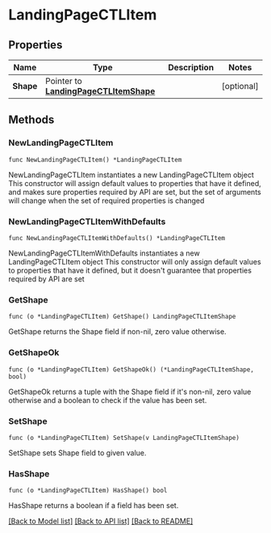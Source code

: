 # LandingPageCTLItem

## Properties

Name | Type | Description | Notes
------------ | ------------- | ------------- | -------------
**Shape** | Pointer to [**LandingPageCTLItemShape**](LandingPageCTLItemShape.md) |  | [optional] 

## Methods

### NewLandingPageCTLItem

`func NewLandingPageCTLItem() *LandingPageCTLItem`

NewLandingPageCTLItem instantiates a new LandingPageCTLItem object
This constructor will assign default values to properties that have it defined,
and makes sure properties required by API are set, but the set of arguments
will change when the set of required properties is changed

### NewLandingPageCTLItemWithDefaults

`func NewLandingPageCTLItemWithDefaults() *LandingPageCTLItem`

NewLandingPageCTLItemWithDefaults instantiates a new LandingPageCTLItem object
This constructor will only assign default values to properties that have it defined,
but it doesn't guarantee that properties required by API are set

### GetShape

`func (o *LandingPageCTLItem) GetShape() LandingPageCTLItemShape`

GetShape returns the Shape field if non-nil, zero value otherwise.

### GetShapeOk

`func (o *LandingPageCTLItem) GetShapeOk() (*LandingPageCTLItemShape, bool)`

GetShapeOk returns a tuple with the Shape field if it's non-nil, zero value otherwise
and a boolean to check if the value has been set.

### SetShape

`func (o *LandingPageCTLItem) SetShape(v LandingPageCTLItemShape)`

SetShape sets Shape field to given value.

### HasShape

`func (o *LandingPageCTLItem) HasShape() bool`

HasShape returns a boolean if a field has been set.


[[Back to Model list]](../README.md#documentation-for-models) [[Back to API list]](../README.md#documentation-for-api-endpoints) [[Back to README]](../README.md)


